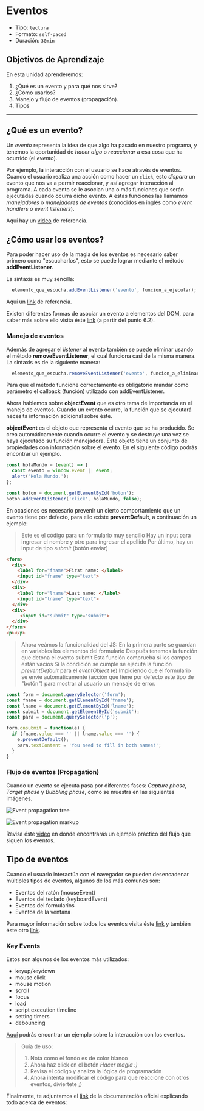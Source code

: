 # Eventos

- Tipo: `lectura`
- Formato: `self-paced`
- Duración: `30min`

## Objetivos de Aprendizaje

En esta unidad aprenderemos:

1. ¿Qué es un evento y para qué nos sirve?
2. ¿Cómo usarlos?
3. Manejo y flujo de eventos (propagación).
4. Tipos

***

## ¿Qué es un evento?

Un _evento_ representa la idea de que algo ha pasado en nuestro programa, y
tenemos la oportunidad de _hacer algo_ o _reaccionar_ a esa cosa que ha ocurrido
(el _evento_).

Por ejemplo, la interacción con el usuario se hace através de eventos. Cuando el
usuario realiza una acción como hacer un `click`, esto _dispara_ un evento que
nos va a permir reaccionar, y así agregar interacción al programa. A cada evento
se le asocian una o más funciones que serán ejecutadas cuando ocurra dicho
evento. A estas funciones las llamamos _manejadores_ o _manejadores de eventos_
(conocidos en inglés como _event handlers_ o _event listeners_).

Aquí hay un [video](https://www.youtube.com/watch?v=gyICdb1iwII) de referencia.

## ¿Cómo usar los eventos?

Para poder hacer uso de la magia de los eventos es necesario saber primero como
"escucharlos", esto se puede lograr mediante el método __addEventListener__.

La sintaxis es muy sencilla:

```javascript
  elemento_que_escucha.addEventListener('evento', funcion_a_ejecutar);
```

Aquí un [link](http://www.codexexempla.org/curso/curso_4_3_e.php) de
referencia.

Existen diferentes formas de asociar un evento a elementos del DOM, para saber
más sobre ello visita éste [link](http://librosweb.es/libro/javascript/capitulo_6/modelo_basico_de_eventos_2.html)
(a partir del punto 6.2).

### Manejo de eventos

Además de agregar el _listener_ al evento también se puede eliminar usando el
método __removeEventListener__, el cual funciona casi de la misma manera. La
sintaxis es de la siguiente manera:

```javascript
  elemento_que_escucha.removeEventListener('evento', funcion_a_eliminar);
```

Para que el método funcione correctamente es obligatorio mandar como parámetro
el callback (función) utilizado con addEventListener.

Ahora hablemos sobre __objectEvent__ que es otro tema de importancia en el
manejo de eventos. Cuando un evento ocurre, la función que se ejecutará
necesita información adicional sobre éste.

 __objectEvent__ es el objeto que representa el evento que se ha producido. Se
 crea automáticamente cuando ocurre el evento y se destruye una vez se haya
 ejecutado su función manejadora. Éste objeto tiene un conjunto de propiedades
 con información sobre el evento. En el siguiente código podrás encontrar un
 ejemplo.

```javascript
const holaMundo = (event) => {
  const evento = window.event || event;
  alert('Hola Mundo.');
};

const boton = document.getElementById('boton');
boton.addEventListener('click', holaMundo, false);
```

En ocasiones es necesario prevenir un cierto comportamiento que un evento tiene
por defecto, para ello existe __preventDefault__, a continuación un ejemplo:

> Este es el código para un formulario muy sencillo
> Hay un input para ingresar el nombre y otro para ingresar el apellido
> Por último, hay un input de tipo _submit_ (botón enviar)

```html
<form>
  <div>
    <label for="fname">First name: </label>
    <input id="fname" type="text">
  </div>
  <div>
    <label for="lname">Last name: </label>
    <input id="lname" type="text">
  </div>
  <div>
     <input id="submit" type="submit">
  </div>
</form>
<p></p>
```

> Ahora veámos la funcionalidad del JS:
> En la primera parte se guardan en variables los elementos del formulario
> Después tenemos la función que detona el evento submit
> Esta función comprueba si los campos están vacios
> Si la condición se cumple se ejecuta la función _preventDefault_ para el
_eventObject_ (e)
> Impidiendo que el formulario se envíe automáticamente (acción que tiene por
defecto este tipo de "botón") para mostrar al usuario un mensaje de error.

```javascript
const form = document.querySelector('form');
const fname = document.getElementById('fname');
const lname = document.getElementById('lname');
const submit = document.getElementById('submit');
const para = document.querySelector('p');

form.onsubmit = function(e) {
  if (fname.value === '' || lname.value === '') {
    e.preventDefault();
    para.textContent = 'You need to fill in both names!';
  }
}
```

### Flujo de eventos (Propagation)

Cuando un evento se ejecuta pasa por diferentes fases: _Capture phase_, _Target
phase_ y _Bubbling phase_, como se muestra en las siguientes imágenes.

![Event propagation tree](https://user-images.githubusercontent.com/110297/120246086-d60a0180-c234-11eb-9c38-0535154be569.png)

![Event propagation markup](https://user-images.githubusercontent.com/110297/120246026-9e02be80-c234-11eb-8ce5-c73e13ae900d.png)

Revisa éste [video](https://youtu.be/lgkqf6hldEk?t=15m5s) en donde encontrarás
un ejemplo práctico del flujo que siguen los eventos.

## Tipo de eventos

Cuando el usuario interactúa con el navegador se pueden desencadenar múltiples
tipos de eventos, algunos de los más comunes son:

- Eventos del ratón (mouseEvent)
- Eventos del teclado (keyboardEvent)
- Eventos del formularios
- Eventos de la ventana

Para mayor información sobre todos los eventos visita éste [link](https://sites.google.com/site/dwebtodojs/referencia/modelo-de-eventos-del-dom)
y también éste otro [link](https://es.khanacademy.org/computing/computer-programming/html-css-js/html-js-dom-events/a/dom-event-types).

### Key Events

Estos son algunos de los eventos más utilizados:

- keyup/keydown
- mouse click
- mouse motion
- scroll
- focus
- load
- script execution timeline
- setting timers
- debouncing

[Aquí](https://codepen.io/Inti_Developer/pen/EvGMKG) podrás encontrar un
ejemplo sobre la interacción con los eventos.

> Guía de uso:
>
> 1. Nota como el fondo es de color blanco
> 2. Ahora haz click en el botón _Hacer magia :)_
> 3. Revisa el código y analiza la lógica de programación
> 4. Ahora intenta modificar el código para que reaccione con otros eventos,
  diviertete ;)

Finalmente, te adjuntamos el [link](https://developer.mozilla.org/es/docs/Web/Reference/Events)
de la documentación oficial explicando todo acerca de eventos:
